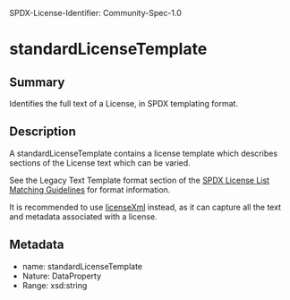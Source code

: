 SPDX-License-Identifier: Community-Spec-1.0

# standardLicenseTemplate

## Summary

Identifies the full text of a License, in SPDX templating format.

## Description

A standardLicenseTemplate contains a license template which describes sections
of the License text which can be varied.

See the Legacy Text Template format section of the
[SPDX License List Matching Guidelines](../../../annexes/license-matching-guidelines-and-templates.md)
for format information.

It is recommended to use [licenseXml](./licenseXml.md) instead, as it can
capture all the text and metadata associated with a license.

## Metadata

- name: standardLicenseTemplate
- Nature: DataProperty
- Range: xsd:string
